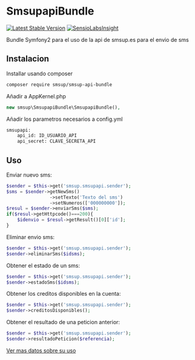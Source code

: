 SmsupapiBundle
==============

[![Latest Stable Version](https://poser.pugx.org/smsup/smsup-api-bundle/v/stable)](https://packagist.org/packages/smsup/smsup-api-bundle)
[![SensioLabsInsight](https://insight.sensiolabs.com/projects/91963bc8-78b2-4367-a5e7-7a83e213526b/mini.png)](https://insight.sensiolabs.com/projects/91963bc8-78b2-4367-a5e7-7a83e213526b)

Bundle Symfony2 para el uso de la api de smsup.es para el envio de sms

Instalacion
-----------

Installar usando composer

``` bash
composer require smsup/smsup-api-bundle
```

Añadir a AppKernel.php

``` php
new smsup\SmsupapiBundle\SmsupapiBundle(),
```

Añadir los parametros necesarios a config.yml

``` bash
smsupapi:
    api_id: ID_USUARIO_API
    api_secret: CLAVE_SECRETA_API
```

Uso
---

Enviar nuevo sms:

``` php
$sender = $this->get('smsup.smsupapi.sender');
$sms = $sender->getNewSms()
				->setTexto('Texto del sms')
				->setNumeros(['000000000']);
$resul = $sender->enviarSms($sms);
if($resul->getHttpcode()===200){
	$idenvio = $resul->getResult()[0]['id'];
}
```

Eliminar envio sms:

``` php
$sender = $this->get('smsup.smsupapi.sender');
$sender->eliminarSms($idsms);
```

Obtener el estado de un sms:

``` php
$sender = $this->get('smsup.smsupapi.sender');
$sender->estadoSms($idsms);
```

Obtener los creditos disponibles en la cuenta:

``` php
$sender = $this->get('smsup.smsupapi.sender');
$sender->creditosDisponibles();
```

Obtener el resultado de una peticion anterior:

``` php
$sender = $this->get('smsup.smsupapi.sender');
$sender->resultadoPeticion($referencia);
```

[Ver mas datos sobre su uso](https://www.smsup.es/blog/bundle-para-enviar-sms-desde-symfony2/)
